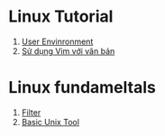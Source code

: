 # Linux Tutorial
1. [User Envinronment](CentOS\Tutorial\User-Envinronment.md)
2. [Sử dụng Vim với văn bản](CentOS\Tutorial\Vim.md)
# Linux fundameltals
1. [Filter](CentOS\Fundamental\filters-command.md)
2. [Basic Unix Tool](CentOS\Fundamental\Basic-tool.md)
